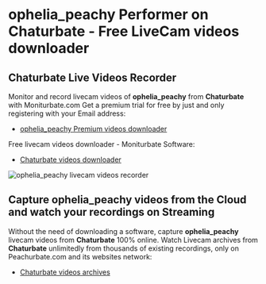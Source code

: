 # ophelia_peachy Performer on Chaturbate - Free LiveCam videos downloader

## Chaturbate Live Videos Recorder

Monitor and record livecam videos of **ophelia_peachy** from **Chaturbate** with Moniturbate.com
Get a premium trial for free by just and only registering with your Email address:
* [ophelia_peachy Premium videos downloader](https://moniturbate.com/request-demo-licence-key.html)

Free livecam videos downloader - Moniturbate Software:
* [Chaturbate videos downloader](https://moniturbate.com/moniturbate-download-software.html)

![ophelia_peachy livecam videos recorder](https://peachurnet.com/templates/moniturbate-software.png)


## Capture ophelia_peachy videos from the Cloud and watch your recordings on Streaming

Without the need of downloading a software, capture **ophelia_peachy** livecam videos from **Chaturbate** 100% online.
Watch Livecam archives from **Chaturbate** unlimitedly from thousands of existing recordings, only on Peachurbate.com and its websites network:
* [Chaturbate videos archives](https://peachurnet.com/)